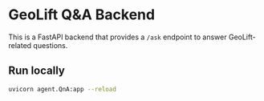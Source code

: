 # GeoLift Q&A Backend

This is a FastAPI backend that provides a `/ask` endpoint to answer GeoLift-related questions.

## Run locally
```bash
uvicorn agent.QnA:app --reload
